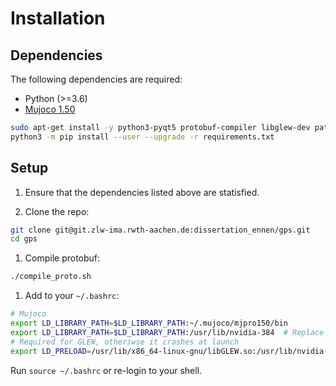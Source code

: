 # Installation

## Dependencies

The following dependencies are required:

* Python (>=3.6)
* [Mujoco 1.50](https://www.roboti.us/index.html)

```sh
sudo apt-get install -y python3-pyqt5 protobuf-compiler libglew-dev patchelf
python3 -m pip install --user --upgrade -r requirements.txt
```

## Setup

1. Ensure that the dependencies listed above are statisfied.

1. Clone the repo:

```bash
git clone git@git.zlw-ima.rwth-aachen.de:dissertation_ennen/gps.git
cd gps
```

1. Compile protobuf:

```bash
./compile_proto.sh
```

1. Add to your `~/.bashrc`:

```bash
# Mujoco
export LD_LIBRARY_PATH=$LD_LIBRARY_PATH:~/.mujoco/mjpro150/bin
export LD_LIBRARY_PATH=$LD_LIBRARY_PATH:/usr/lib/nvidia-384  # Replace 384 with the actual driver version
# Required for GLEW, otheriwse it crashes at launch
export LD_PRELOAD=/usr/lib/x86_64-linux-gnu/libGLEW.so:/usr/lib/nvidia-384/libGL.so
```

   Run `source ~/.bashrc` or re-login to your shell.
